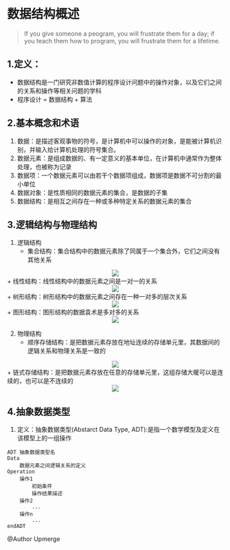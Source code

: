 # 数据结构概述
> If you give someone a peogram, you will frustrate them for a day; if you teach them how to program, you will frustrate them for a lifetime.

## 1.定义：
+ 数据结构是一门研究非数值计算的程序设计问题中的操作对象，以及它们之间的关系和操作等相关问题的学科
+ 程序设计 = 数据结构 + 算法

## 2.基本概念和术语
1. 数据：是描述客观事物的符号，是计算机中可以操作的对象，是能被计算机识别，并输入给计算机处理的符号集合。
2. 数据元素：是组成数据的、有一定意义的基本单位，在计算机中通常作为整体处理，也被称为记录
3. 数据项：一个数据元素可以由若干个数据项组成，数据项是数据不可分割的最小单位
4. 数据对象：是性质相同的数据元素的集合，是数据的子集
5. 数据结构：是相互之间存在一种或多种特定关系的数据元素的集合

## 3.逻辑结构与物理结构
1. 逻辑结构
    + 集合结构：集合结构中的数据元素除了同属于一个集合外，它们之间没有其他关系
<div align=center><img src="https://github.com/Upmerge/Daily/blob/master/1.DataStructuresAndAlgorithms/0.DataStructures/0.Note/image/9.PNG"/></div>
    + 线性结构：线性结构中的数据元素之间是一对一的关系
<div align=center><img src="https://github.com/Upmerge/Daily/blob/master/1.DataStructuresAndAlgorithms/0.DataStructures/0.Note/image/10.PNG"/></div>
    + 树形结构：树形结构中的数据元素之间存在一种一对多的层次关系
<div align=center><img src="https://github.com/Upmerge/Daily/blob/master/1.DataStructuresAndAlgorithms/0.DataStructures/0.Note/image/11.PNG"/></div>
    + 图形结构：图形结构的数据袁术是多对多的关系
<div align=center><img src="https://github.com/Upmerge/Daily/blob/master/1.DataStructuresAndAlgorithms/0.DataStructures/0.Note/image/12.PNG"/></div>

2. 物理结构
    + 顺序存储结构：是把数据元素存放在地址连续的存储单元里，其数据间的逻辑关系和物理关系是一致的
<div align=center><img src="https://github.com/Upmerge/Daily/blob/master/1.DataStructuresAndAlgorithms/0.DataStructures/0.Note/image/13.PNG"/></div>
    + 链式存储结构：是把数据元素存放在任意的存储单元里，这组存储大暖可以是连续的，也可以是不连续的
<div align=center><img src="https://github.com/Upmerge/Daily/blob/master/1.DataStructuresAndAlgorithms/0.DataStructures/0.Note/image/15.PNG"/></div>

## 4.抽象数据类型
1. 定义：抽象数据类型(Abstarct Data Type, ADT):是指一个数学模型及定义在该模型上的一组操作
~~~
ADT 抽象数据类型名
Data
    数据元素之间逻辑关系的定义
Operation
    操作1
        初始条件
        操作结果描述
    操作2
        ...
    操作n
        ...
endADT
~~~
@Author Upmerge